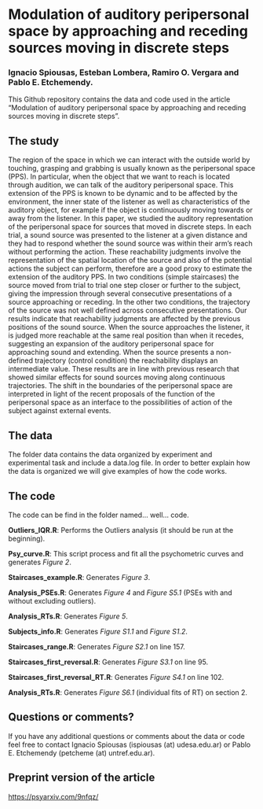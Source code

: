 
<!-- README.md is generated from README.Rmd. Please edit that file -->

# Modulation of auditory peripersonal space by approaching and receding sources moving in discrete steps

### Ignacio Spiousas, Esteban Lombera, Ramiro O. Vergara and Pablo E. Etchemendy.

This Github repository contains the data and code used in the article
“Modulation of auditory peripersonal space by approaching and receding
sources moving in discrete steps”.

## The study

The region of the space in which we can interact with the outside world
by touching, grasping and grabbing is usually known as the peripersonal
space (PPS). In particular, when the object that we want to reach is
located through audition, we can talk of the auditory peripersonal
space. This extension of the PPS is known to be dynamic and to be
affected by the environment, the inner state of the listener as well as
characteristics of the auditory object, for example if the object is
continuously moving towards or away from the listener. In this paper, we
studied the auditory representation of the peripersonal space for
sources that moved in discrete steps. In each trial, a sound source was
presented to the listener at a given distance and they had to respond
whether the sound source was within their arm’s reach without performing
the action. These reachability judgments involve the representation of
the spatial location of the source and also of the potential actions the
subject can perform, therefore are a good proxy to estimate the
extension of the auditory PPS. In two conditions (simple staircases) the
source moved from trial to trial one step closer or further to the
subject, giving the impression through several consecutive presentations
of a source approaching or receding. In the other two conditions, the
trajectory of the source was not well defined across consecutive
presentations. Our results indicate that reachability judgments are
affected by the previous positions of the sound source. When the source
approaches the listener, it is judged more reachable at the same real
position than when it recedes, suggesting an expansion of the auditory
peripersonal space for approaching sound and extending. When the source
presents a non-defined trajectory (control condition) the reachability
displays an intermediate value. These results are in line with previous
research that showed similar effects for sound sources moving along
continuous trajectories. The shift in the boundaries of the peripersonal
space are interpreted in light of the recent proposals of the function
of the peripersonal space as an interface to the possibilities of action
of the subject against external events.

## The data

The folder data contains the data organized by experiment and
experimental task and include a data.log file. In order to better
explain how the data is organized we will give examples of how the code
works.

## The code

The code can be find in the folder named… well… code.

**Outliers_IQR.R**: Performs the Outliers analysis (it should be run at the beginning).

**Psy_curve.R**: This script process and fit all the psychometric curves and generates *Figure 2*.

**Staircases_example.R**: Generates *Figure 3*.

**Analysis_PSEs.R**: Generates *Figure 4* and *Figure S5.1* (PSEs with and without excluding outliers).

**Analysis_RTs.R**: Generates *Figure 5*.

**Subjects_info.R**: Generates *Figure S1.1* and *Figure S1.2*.

**Staircases_range.R**: Generates *Figure S2.1* on line 157.

**Staircases_first_reversal.R**: Generates *Figure S3.1* on line 95.

**Staircases_first_reversal_RT.R**:  Generates *Figure S4.1* on line 102.

**Analysis_RTs.R**: Generates *Figure S6.1* (individual fits of RT) on section 2.

## Questions or comments?

If you have any additional questions or comments about the data or code
feel free to contact Ignacio Spiousas (ispiousas (at) udesa.edu.ar) or
Pablo E. Etchemendy (petcheme (at) untref.edu.ar).

## Preprint version of the article

https://psyarxiv.com/9nfqz/
